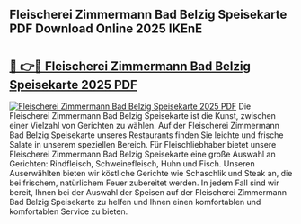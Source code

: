 ## Fleischerei Zimmermann Bad Belzig Speisekarte PDF Download Online 2025 IKEnE

# <h2><a href="http://gc63g0u.nevu.top/?p=Fleischerei+Zimmermann+Bad+Belzig+Speisekarte">🔗 👉🔴 Fleischerei Zimmermann Bad Belzig Speisekarte 2025 PDF</a></h2>

[![Fleischerei Zimmermann Bad Belzig Speisekarte 2025 PDF](https://i.imgur.com/dBaPXMq.png)](http://gc63g0u.nevu.top/?p=Fleischerei+Zimmermann+Bad+Belzig+Speisekarte)
Die Fleischerei Zimmermann Bad Belzig Speisekarte ist die Kunst, zwischen einer Vielzahl von Gerichten zu wählen. Auf der Fleischerei Zimmermann Bad Belzig Speisekarte unseres Restaurants finden Sie leichte und frische Salate in unserem speziellen Bereich. Für Fleischliebhaber bietet unsere Fleischerei Zimmermann Bad Belzig Speisekarte eine große Auswahl an Gerichten: Rindfleisch, Schweinefleisch, Huhn und Fisch. Unseren Auserwählten bieten wir köstliche Gerichte wie Schaschlik und Steak an, die bei frischem, natürlichem Feuer zubereitet werden. In jedem Fall sind wir bereit, Ihnen bei der Auswahl der Speisen auf der Fleischerei Zimmermann Bad Belzig Speisekarte zu helfen und Ihnen einen komfortablen und komfortablen Service zu bieten.
